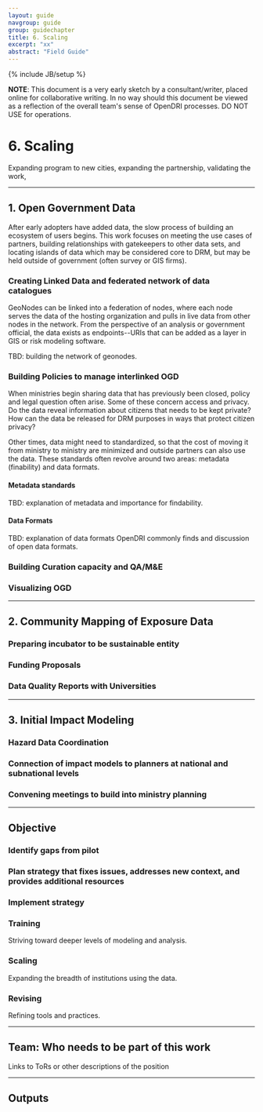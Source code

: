 ```yaml
---
layout: guide
navgroup: guide
group: guidechapter
title: 6. Scaling
excerpt: "xx"
abstract: "Field Guide"
---
```

{% include JB/setup %}


<!-- warning/disclaimer -->
<div class="message-box short error">
<p><strong>NOTE</strong>: This document is a very early sketch by a consultant/writer, placed online for collaborative writing. In no way should this document be viewed as a reflection of the overall team's sense of OpenDRI processes. DO NOT USE for operations.</p>
</div>

# 6. Scaling
Expanding program to new cities, expanding the partnership, validating the work, 

***
## 1. Open Government Data
After early adopters have added data, the slow process of building an ecosystem of users begins. This work focuses on meeting the use cases of partners, building relationships with gatekeepers to other data sets, and locating islands of data which may be considered core to DRM, but may be held outside of government (often survey or GIS firms).

### Creating Linked Data and federated network of data catalogues
GeoNodes can be linked into a federation of nodes, where each node serves the data of the hosting organization and pulls in live data from other nodes in the network. From the perspective of an analysis or government official, the data exists as endpoints--URIs that can be added as a layer in GIS or risk modeling software. 

TBD: building the network of geonodes.

### Building Policies to manage interlinked OGD
When ministries begin sharing data that has previously been closed, policy and legal question often arise. Some of these concern access and privacy. Do the data reveal information about citizens that needs to be kept private? How can the data be released for DRM purposes in ways that protect citizen privacy? 

Other times, data might need to standardized, so that the cost of moving it from ministry to ministry are minimized and outside partners can also use the data. These standards often revolve around two areas: metadata (finability) and data formats.

#### Metadata standards
TBD: explanation of metadata and importance for findability.

#### Data Formats
TBD: explanation of data formats OpenDRI commonly finds and discussion of open data formats.

### Building Curation capacity and QA/M&amp;E



### Visualizing OGD

***

## 2. Community Mapping of Exposure Data

### Preparing incubator to be sustainable entity

### Funding Proposals

### Data Quality Reports with Universities

***

## 3. Initial Impact Modeling

### Hazard Data Coordination

### Connection of impact models to planners at national and subnational levels

### Convening meetings to build into ministry planning

***

## Objective

### Identify gaps from pilot

### Plan strategy that fixes issues, addresses new context, and provides additional resources

### Implement strategy

### Training
Striving toward deeper levels of modeling and analysis. 

### Scaling
Expanding the breadth of institutions using the data.

### Revising
Refining tools and practices.

***

## Team: Who needs to be part of this work
Links to ToRs or other descriptions of the position

***
## Outputs


